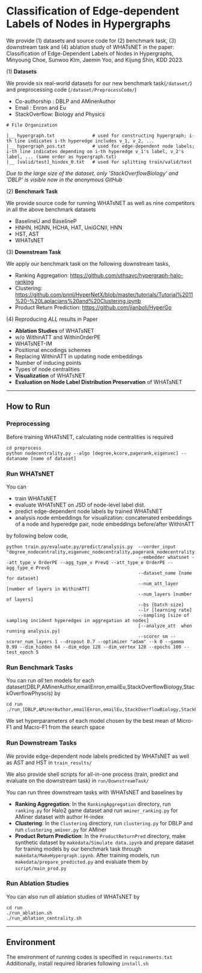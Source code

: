 # Classification of Edge-dependent Labels of Nodes in Hypergraphs

We provide (1) datasets and source code for (2) benchmark task, (3) downstream task and (4) ablation study of WHATsNET in the paper: Classification of Edge-Dependent Labels of Nodes in Hypergraphs, Minyoung Choe, Sunwoo Kim, Jaemin Yoo, and Kijung Shin, KDD 2023.

(1) **Datasets**

We provide six real-world datasets for our new benchmark task(```/dataset/```) and preprocessing code (```/dataset/PreprocessCode/```)

* Co-authorship : DBLP and AMinerAuthor
* Email : Enron and Eu
* StackOverflow: Biology and Physics

```
# File Organization

|__ hypergraph.txt              # used for constructing hypergraph; i-th line indicates i-th hyperedge includes v_1, v_2, ...
|__ hypergraph_pos.txt          # used for edge-dependent node labels; i-th line indicates depending on i-th hyperedge v_1's label, v_2's label, ... (same order as hypergraph.txt)
|__ [valid/test]_hindex_0.txt   # used for splitting train/valid/test
```
*Due to the large size of the dataset, only 'StackOverflowBiology' and 'DBLP' is visible now in the anonymous GitHub*

(2) **Benchmark Task**

We provide source code for running WHATsNET as well as nine competitors in all the above benchmark datasets

* BaselineU and BaselineP
* HNHN, HGNN, HCHA, HAT, UniGCNII, HNN
* HST, AST
* WHATsNET


(3) **Downstream Task**

We apply our benchmark task on the following downstream tasks,

* Ranking Aggregation: https://github.com/uthsavc/hypergraph-halo-ranking
* Clustering: https://github.com/pnnl/HyperNetX/blob/master/tutorials/Tutorial%2011%20-%20Laplacians%20and%20Clustering.ipynb
* Product Return Prediction: https://github.com/jianboli/HyperGo


(4) Reproducing *ALL* results in Paper

* **Ablation Studies** of WHATsNET
* w/o WithinATT and WithinOrderPE
* WHATsNET-IM
* Positional encodings schemes
* Replacing WithinATT in updating node embeddings
* Number of inducing points
* Types of node centralities
* **Visualization** of WHATsNET
* **Evaluation on Node Label Distribution Preservation** of WHATsNET

- - -

## How to Run

### Preprocessing

Before training WHATsNET, calculating node centralities is required

```
cd preprocess
python nodecentrality.py --algo [degree,kcore,pagerank,eigenvec] --dataname [name of dataset]
```

### Run WHATsNET

You can 

* train WHATsNET
* evaluate WHATsNET on JSD of node-level label dist.
* predict edge-dependent node labels by trained WHATsNET
* analysis node embeddings for visualization: concatenated embeddings of a node and hyperedge pair, node embeddings before/after WithinATT 

by following below code,
```
python train.py/evaluate.py/predict/analysis.py  --vorder_input "degree_nodecentrality,eigenvec_nodecentrality,pagerank_nodecentrality,kcore_nodecentrality" 
                                                 --embedder whatsnet --att_type_v OrderPE --agg_type_v PrevQ --att_type_e OrderPE --agg_type_e PrevQ 
                                                 --dataset_name [name for dataset]
                                                 --num_att_layer [number of layers in WithinATT]
                                                 --num_layers [number of layers] 
                                                 --bs [batch size]
                                                 --lr [learning rate]
                                                 --sampling [size of sampling incident hyperedges in aggregation at nodes]
                                                 [--analyze_att  when running analysis.py]
                                                 --scorer sm --scorer_num_layers 1 --dropout 0.7 --optimizer "adam" --k 0 --gamma 0.99 --dim_hidden 64 --dim_edge 128 --dim_vertex 128 --epochs 100 --test_epoch 5
```

### Run Benchmark Tasks

You can run *all* ten models for each dataset(DBLP,AMinerAuthor,emailEnron,emailEu,StackOverflowBiology,StackOverflowPhyscis) by
```
cd run
./run_[DBLP,AMinerAuthor,emailEnron,emailEu,StackOverflowBiology,StackOverflowPhyscis].sh
```
We set hyperparameters of each model chosen by the best mean of Micro-F1 and Macro-F1 from the search space

### Run Downstream Tasks

We provide edge-dependent node labels predicted by WHATsNET as well as AST and HST in `train_results/`

We also provide shell scripts for all-in-one process (train, predict and evaluate on the downstream task) in `run/DownstreamTask/`

You can run three downstream tasks with WHATsNET and baselines by

* **Ranking Aggregation**: In the `RankingAggregation` directory, run `ranking.py` for Halo2 game dataset and run `aminer_ranking.py` for AMiner dataset with author H-index
* **Clustering**: In the `Clustering` directory, run `clustering.py` for DBLP and run `clustering_aminer.py` for AMiner
* **Product Return Prediction**: In the `ProductReturnPred` directory, make synthetic dataset by `makedata/Simulate data.ipynb` and prepare dataset for training models by our benchmark task through `makedata/MakeHypergraph.ipynb`. After training models, run `makedata/prepare_predicted.py` and evaluate them by `script/main_prod.py`

### Run Ablation Studies

You can also run *all* ablation studies of WHATsNET by
```
cd run
./run_ablation.sh
./run_ablation_centrality.sh
```

- - -

## Environment

The environment of running codes is specified in `requirements.txt`
Additionally, install required libraries following `install.sh`
